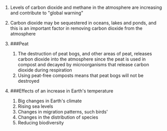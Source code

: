 1. Levels of carbon dioxide and methane in the atmosphere are increasing and contribute to "global warning"
2. Carbon dioxide may be sequestered in oceans, lakes and ponds, and this is an important factor in removing carbon dioxide from the atmosphere
3. ###Peat

    1. The destruction of peat bogs, and other areas of peat, releases carbon dioxide into the atmosphere since the peat is used in compost and decayed by microorganisms that release carbon dioxide during respiration
    2. Using peat-free composts means that peat bogs will not be destroyed
4. ###Effects of an increase in Earth's temperature

    1. Big changes in Earth's climate
    2. Rising sea levels
    3. Changes in migration patterns, such birds'
    4. Changes in the distribution of species
    5. Reducing biodiversity
